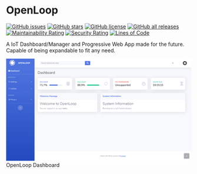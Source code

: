 # OpenLoop

[![GitHub issues](https://img.shields.io/github/issues/CycloneBiz/OpenLoop?style=for-the-badge)](https://github.com/CycloneBiz/OpenLoop/issues) [![GitHub stars](https://img.shields.io/github/stars/CycloneBiz/OpenLoop?style=for-the-badge)](https://github.com/CycloneBiz/OpenLoop/stargazers) [![GitHub license](https://img.shields.io/github/license/CycloneBiz/OpenLoop?style=for-the-badge)](LICENSE/) [![GitHub all releases](https://img.shields.io/github/downloads/CycloneBiz/OpenLoop/total?style=for-the-badge)](https://github.com/CycloneBiz/OpenLoop/releases)   
[![Maintainability Rating](https://sonarcloud.io/api/project_badges/measure?project=CycloneBiz_OpenLoop&metric=sqale_rating)](https://sonarcloud.io/summary/new_code?id=CycloneBiz_OpenLoop) [![Security Rating](https://sonarcloud.io/api/project_badges/measure?project=CycloneBiz_OpenLoop&metric=security_rating)](https://sonarcloud.io/summary/new_code?id=CycloneBiz_OpenLoop) [![Lines of Code](https://sonarcloud.io/api/project_badges/measure?project=CycloneBiz_OpenLoop&metric=ncloc)](https://sonarcloud.io/summary/new_code?id=CycloneBiz_OpenLoop)


A IoT Dashboard/Manager and Progressive Web App made for the future. Capable of being expandable to fit any need.

![OpenLoop 0.3-TestTrack Dashoard](screenshots/Dashboard-OpenLoop.png)
OpenLoop Dashboard   